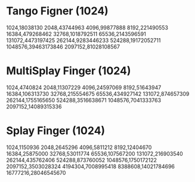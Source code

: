 # Tango Figner (1024)
1024,18038130
2048,43744963
4096,99877888
8192,221490553
16384,479268462
32768,1018792511
65536,2143596591
131072,4473197425
262144,9283446233
524288,19172052711
1048576,39463173846
2097152,81028108567

# MultiSplay Finger (1024)
1024,4740824
2048,11307229
4096,24597069
8192,51643947
16384,106313730
32768,215554675
65536,434927142
131072,874657309
262144,1755165650
524288,3516638671
1048576,7041333763
2097152,14089315336

# Splay Finger (1024)
1024,1150936
2048,2645296
4096,5811212
8192,12404670
16384,25875000
32768,53011774
65536,107567200
131072,216903540
262144,435762406
524288,873760052
1048576,1750172122
2097152,3503028324
4194304,7008995418
8388608,14021784696
16777216,28046545670
